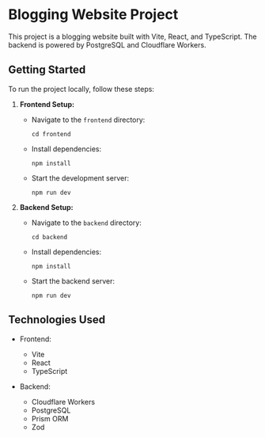# Blogging Website Project

This project is a blogging website built with Vite, React, and TypeScript. The backend is powered by PostgreSQL and Cloudflare Workers.

## Getting Started

To run the project locally, follow these steps:

1. **Frontend Setup:**
   - Navigate to the `frontend` directory:
     ```
     cd frontend
     ```
   - Install dependencies:
     ```
     npm install
     ```
   - Start the development server:
     ```
     npm run dev
     ```

2. **Backend Setup:**
   - Navigate to the `backend` directory:
     ```
     cd backend
     ```
   - Install dependencies:
     ```
     npm install
     ```
   - Start the backend server:
     ```
     npm run dev
     ```

## Technologies Used

- Frontend:
  - Vite
  - React
  - TypeScript

- Backend:
  - Cloudflare Workers
  - PostgreSQL
  - Prism ORM
  - Zod

